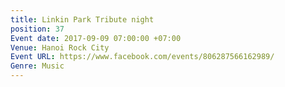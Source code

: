 ```yaml
---
title: Linkin Park Tribute night
position: 37
Event date: 2017-09-09 07:00:00 +07:00
Venue: Hanoi Rock City
Event URL: https://www.facebook.com/events/806287566162989/
Genre: Music
---
```


